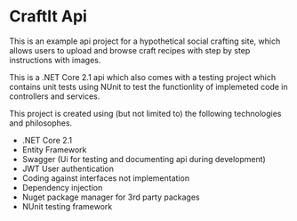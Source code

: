 # CraftIt Api

This is an example api project for a hypothetical social crafting site, which allows users to upload and browse craft recipes with step by step instructions with images.

This is a .NET Core 2.1 api which also comes with a testing project which contains unit tests using NUnit to test the functionlity of implemeted code in controllers and services.

This project is created using (but not limited to) the following technologies and philosophes.

* .NET Core 2.1
* Entity Framework 
* Swagger (Ui for testing and documenting api during development)
* JWT User authentication
* Coding against interfaces not implementation
* Dependency injection
* Nuget package manager for 3rd party packages
* NUnit testing framework
